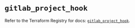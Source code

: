 # `gitlab_project_hook`

Refer to the Terraform Registry for docs: [`gitlab_project_hook`](https://registry.terraform.io/providers/gitlabhq/gitlab/17.3.0/docs/resources/project_hook).
